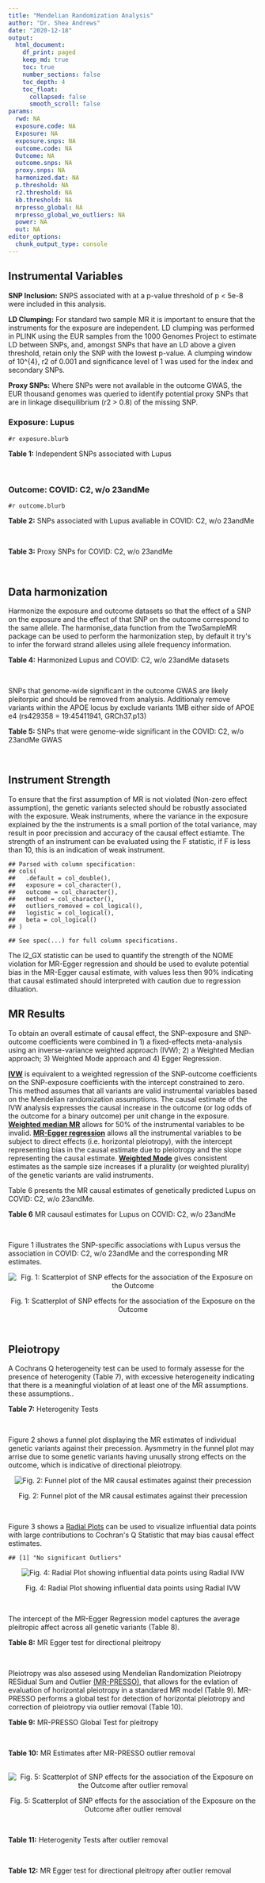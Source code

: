 ```yaml
---
title: "Mendelian Randomization Analysis"
author: "Dr. Shea Andrews"
date: "2020-12-18"
output:
  html_document:
    df_print: paged
    keep_md: true
    toc: true
    number_sections: false
    toc_depth: 4
    toc_float:
      collapsed: false
      smooth_scroll: false
params:
  rwd: NA
  exposure.code: NA
  Exposure: NA
  exposure.snps: NA
  outcome.code: NA
  Outcome: NA
  outcome.snps: NA
  proxy.snps: NA
  harmonized.dat: NA
  p.threshold: NA
  r2.threshold: NA
  kb.threshold: NA
  mrpresso_global: NA
  mrpresso_global_wo_outliers: NA
  power: NA
  out: NA
editor_options:
  chunk_output_type: console
---
```







## Instrumental Variables
**SNP Inclusion:** SNPS associated with at a p-value threshold of p < 5e-8 were included in this analysis.
<br>

**LD Clumping:** For standard two sample MR it is important to ensure that the instruments for the exposure are independent. LD clumping was performed in PLINK using the EUR samples from the 1000 Genomes Project to estimate LD between SNPs, and, amongst SNPs that have an LD above a given threshold, retain only the SNP with the lowest p-value. A clumping window of 10^{4}, r2 of 0.001 and significance level of 1 was used for the index and secondary SNPs.
<br>

**Proxy SNPs:** Where SNPs were not available in the outcome GWAS, the EUR thousand genomes was queried to identify potential proxy SNPs that are in linkage disequilibrium (r2 > 0.8) of the missing SNP.
<br>

### Exposure: Lupus
`#r exposure.blurb`
<br>

**Table 1:** Independent SNPs associated with Lupus
<div data-pagedtable="false">
  <script data-pagedtable-source type="application/json">
{"columns":[{"label":["SNP"],"name":[1],"type":["chr"],"align":["left"]},{"label":["CHROM"],"name":[2],"type":["dbl"],"align":["right"]},{"label":["POS"],"name":[3],"type":["dbl"],"align":["right"]},{"label":["REF"],"name":[4],"type":["chr"],"align":["left"]},{"label":["ALT"],"name":[5],"type":["chr"],"align":["left"]},{"label":["AF"],"name":[6],"type":["dbl"],"align":["right"]},{"label":["BETA"],"name":[7],"type":["dbl"],"align":["right"]},{"label":["SE"],"name":[8],"type":["dbl"],"align":["right"]},{"label":["Z"],"name":[9],"type":["dbl"],"align":["right"]},{"label":["P"],"name":[10],"type":["dbl"],"align":["right"]},{"label":["N"],"name":[11],"type":["dbl"],"align":["right"]},{"label":["TRAIT"],"name":[12],"type":["chr"],"align":["left"]}],"data":[{"1":"rs4661543","2":"1","3":"15229101","4":"T","5":"G","6":"0.89366400","7":"0.2744370","8":"0.04237546","9":"6.476320","10":"9.39891e-11","11":"23210","12":"Lupus"},{"1":"rs6679677","2":"1","3":"114303808","4":"C","5":"A","6":"0.13198000","7":"0.3364722","8":"0.04648538","9":"7.238238","10":"4.54552e-13","11":"23210","12":"Lupus"},{"1":"rs6671847","2":"1","3":"161478810","4":"G","5":"A","6":"0.43811600","7":"0.1988509","8":"0.02896508","9":"6.865193","10":"6.64016e-12","11":"23210","12":"Lupus"},{"1":"rs10912578","2":"1","3":"173251856","4":"A","5":"G","6":"0.69282600","7":"-0.2468600","8":"0.03099180","9":"-7.965340","10":"1.64776e-15","11":"23210","12":"Lupus"},{"1":"rs4916215","2":"1","3":"173314540","4":"C","5":"T","6":"0.77431100","7":"0.2231440","8":"0.03396932","9":"6.568970","10":"5.06636e-11","11":"23210","12":"Lupus"},{"1":"rs17849501","2":"1","3":"183542323","4":"C","5":"T","6":"0.04266520","7":"0.8109302","8":"0.04986423","9":"16.262763","10":"1.81370e-59","11":"23210","12":"Lupus"},{"1":"rs12094036","2":"1","3":"183558174","4":"T","5":"C","6":"0.06648550","7":"-0.3285041","8":"0.05785948","9":"-5.677618","10":"1.36583e-08","11":"23210","12":"Lupus"},{"1":"rs34703115","2":"2","3":"40282854","4":"T","5":"C","6":"0.05253620","7":"-0.6161861","8":"0.10477761","9":"-5.880895","10":"4.08053e-09","11":"23210","12":"Lupus"},{"1":"rs268124","2":"2","3":"65654364","4":"C","5":"T","6":"0.70927300","7":"0.1863300","8":"0.03237026","9":"5.756200","10":"8.60306e-09","11":"23210","12":"Lupus"},{"1":"rs13019891","2":"2","3":"113829869","4":"G","5":"T","6":"0.42580400","7":"-0.5621189","8":"0.02903360","9":"-19.360981","10":"1.64719e-83","11":"23210","12":"Lupus"},{"1":"rs2459611","2":"2","3":"191939187","4":"C","5":"T","6":"0.91986900","7":"0.2613650","8":"0.04524500","9":"5.776660","10":"7.62003e-09","11":"23210","12":"Lupus"},{"1":"rs4274624","2":"2","3":"191958656","4":"C","5":"T","6":"0.79354100","7":"-0.5596160","8":"0.03267912","9":"-17.124600","10":"9.73273e-66","11":"23210","12":"Lupus"},{"1":"rs10048743","2":"2","3":"213890232","4":"G","5":"T","6":"0.86960500","7":"-0.2311120","8":"0.04120563","9":"-5.608740","10":"2.03803e-08","11":"23210","12":"Lupus"},{"1":"rs10200680","2":"2","3":"223961877","4":"C","5":"T","6":"0.12876900","7":"-0.2484614","8":"0.04248350","9":"-5.848421","10":"4.96262e-09","11":"23210","12":"Lupus"},{"1":"rs2573219","2":"2","3":"233288667","4":"A","5":"C","6":"0.11355300","7":"0.5877867","8":"0.04292917","9":"13.692012","10":"1.13327e-42","11":"23210","12":"Lupus"},{"1":"rs9852014","2":"3","3":"129084581","4":"A","5":"G","6":"0.08055150","7":"0.6205765","8":"0.04927268","9":"12.594737","10":"2.25712e-36","11":"23210","12":"Lupus"},{"1":"rs1464446","2":"3","3":"146601295","4":"G","5":"T","6":"0.19522400","7":"-0.3285041","8":"0.04014973","9":"-8.181975","10":"2.79229e-16","11":"23210","12":"Lupus"},{"1":"rs13136219","2":"4","3":"102743687","4":"C","5":"T","6":"0.33503600","7":"-0.1743534","8":"0.02778696","9":"-6.274648","10":"3.50427e-10","11":"23210","12":"Lupus"},{"1":"rs4388254","2":"5","3":"133428601","4":"C","5":"T","6":"0.04080520","7":"0.3784364","8":"0.06039767","9":"6.265745","10":"3.71046e-10","11":"23210","12":"Lupus"},{"1":"rs1078324","2":"5","3":"149202268","4":"C","5":"A","6":"0.06524100","7":"-0.7133499","8":"0.07816647","9":"-9.126034","10":"7.10544e-20","11":"23210","12":"Lupus"},{"1":"rs6889239","2":"5","3":"150457771","4":"T","5":"C","6":"0.25117800","7":"0.2776317","8":"0.03173996","9":"8.747072","10":"2.18960e-18","11":"23210","12":"Lupus"},{"1":"rs2431697","2":"5","3":"159879978","4":"T","5":"C","6":"0.40740100","7":"-0.2231436","8":"0.02929643","9":"-7.616749","10":"2.60144e-14","11":"23210","12":"Lupus"},{"1":"rs12524498","2":"6","3":"31444187","4":"G","5":"T","6":"0.02318840","7":"-0.6733446","8":"0.12079282","9":"-5.574376","10":"2.48419e-08","11":"23210","12":"Lupus"},{"1":"rs389884","2":"6","3":"31940897","4":"A","5":"G","6":"0.10729800","7":"0.9282193","8":"0.04323190","9":"21.470703","10":"2.92560e-102","11":"23210","12":"Lupus"},{"1":"rs79197920","2":"6","3":"32455569","4":"C","5":"T","6":"0.65625000","7":"-0.4510760","8":"0.03341812","9":"-13.497900","10":"1.60819e-41","11":"23210","12":"Lupus"},{"1":"rs113753702","2":"6","3":"32471064","4":"T","5":"C","6":"0.43790100","7":"-0.3856625","8":"0.03422480","9":"-11.268508","10":"1.87724e-29","11":"23210","12":"Lupus"},{"1":"rs77062257","2":"6","3":"32620764","4":"A","5":"T","6":"0.16741300","7":"-0.4620355","8":"0.04802120","9":"-9.621488","10":"6.48854e-22","11":"23210","12":"Lupus"},{"1":"rs2097294","2":"6","3":"32779583","4":"C","5":"T","6":"0.00875099","7":"0.6981347","8":"0.06965172","9":"10.023223","10":"1.20508e-23","11":"23210","12":"Lupus"},{"1":"rs7768653","2":"6","3":"106574794","4":"C","5":"T","6":"0.60770100","7":"-0.2070140","8":"0.02968907","9":"-6.972740","10":"3.10827e-12","11":"23210","12":"Lupus"},{"1":"rs58721818","2":"6","3":"138243739","4":"C","5":"T","6":"0.03142030","7":"0.6575200","8":"0.07559407","9":"8.698037","10":"3.37674e-18","11":"23210","12":"Lupus"},{"1":"rs35000415","2":"7","3":"128585616","4":"C","5":"T","6":"0.14785900","7":"0.5877867","8":"0.04153895","9":"14.150252","10":"1.86090e-45","11":"23210","12":"Lupus"},{"1":"rs2736332","2":"8","3":"11339965","4":"G","5":"C","6":"0.24709300","7":"0.2776317","8":"0.03206938","9":"8.657222","10":"4.83401e-18","11":"23210","12":"Lupus"},{"1":"rs7823055","2":"8","3":"55511676","4":"G","5":"T","6":"0.57587300","7":"-0.3506570","8":"0.02862084","9":"-12.251800","10":"1.64303e-34","11":"23210","12":"Lupus"},{"1":"rs7097397","2":"10","3":"50025396","4":"G","5":"A","6":"0.35511500","7":"-0.1863296","8":"0.02871184","9":"-6.489643","10":"8.60398e-11","11":"23210","12":"Lupus"},{"1":"rs7899626","2":"10","3":"63825561","4":"C","5":"T","6":"0.32037800","7":"0.1823216","8":"0.03325319","9":"5.482830","10":"4.18576e-08","11":"23210","12":"Lupus"},{"1":"rs58688157","2":"11","3":"625085","4":"A","5":"G","6":"0.26210400","7":"-0.2231436","8":"0.03356474","9":"-6.648154","10":"2.96791e-11","11":"23210","12":"Lupus"},{"1":"rs353608","2":"11","3":"35101738","4":"A","5":"G","6":"0.53012700","7":"0.1863300","8":"0.02801977","9":"6.649930","10":"2.93228e-11","11":"23210","12":"Lupus"},{"1":"rs73050535","2":"12","3":"5012503","4":"C","5":"T","6":"0.01180100","7":"-0.7133499","8":"0.12413416","9":"-5.746604","10":"9.10536e-09","11":"23210","12":"Lupus"},{"1":"rs597808","2":"12","3":"111973358","4":"A","5":"G","6":"0.54462300","7":"-0.1625189","8":"0.02947364","9":"-5.514043","10":"3.50683e-08","11":"23210","12":"Lupus"},{"1":"rs1143679","2":"16","3":"31276811","4":"G","5":"A","6":"0.12236000","7":"0.5822156","8":"0.03998663","9":"14.560256","10":"5.02694e-48","11":"23210","12":"Lupus"},{"1":"rs13332649","2":"16","3":"85966683","4":"A","5":"G","6":"0.23690900","7":"-0.3147107","8":"0.03756825","9":"-8.377040","10":"5.42755e-17","11":"23210","12":"Lupus"},{"1":"rs143123127","2":"17","3":"38007190","4":"G","5":"A","6":"0.05919850","7":"0.4700036","8":"0.08403420","9":"5.593004","10":"2.23174e-08","11":"23210","12":"Lupus"},{"1":"rs35251378","2":"19","3":"10459969","4":"G","5":"A","6":"0.28126200","7":"-0.2357223","8":"0.03242656","9":"-7.269422","10":"3.61030e-13","11":"23210","12":"Lupus"},{"1":"rs73068668","2":"19","3":"55763262","4":"G","5":"A","6":"0.05480940","7":"-0.3147107","8":"0.05749035","9":"-5.474149","10":"4.39618e-08","11":"23210","12":"Lupus"},{"1":"rs3747093","2":"22","3":"21984379","4":"G","5":"A","6":"0.19129500","7":"0.2623643","8":"0.03450549","9":"7.603552","10":"2.88112e-14","11":"23210","12":"Lupus"}],"options":{"columns":{"min":{},"max":[10]},"rows":{"min":[10],"max":[10]},"pages":{}}}
  </script>
</div>
<br>

### Outcome: COVID: C2, w/o 23andMe
`#r outcome.blurb`
<br>

**Table 2:** SNPs associated with Lupus avaliable in COVID: C2, w/o 23andMe
<div data-pagedtable="false">
  <script data-pagedtable-source type="application/json">
{"columns":[{"label":["SNP"],"name":[1],"type":["chr"],"align":["left"]},{"label":["CHROM"],"name":[2],"type":["dbl"],"align":["right"]},{"label":["POS"],"name":[3],"type":["dbl"],"align":["right"]},{"label":["REF"],"name":[4],"type":["chr"],"align":["left"]},{"label":["ALT"],"name":[5],"type":["chr"],"align":["left"]},{"label":["AF"],"name":[6],"type":["dbl"],"align":["right"]},{"label":["BETA"],"name":[7],"type":["dbl"],"align":["right"]},{"label":["SE"],"name":[8],"type":["dbl"],"align":["right"]},{"label":["Z"],"name":[9],"type":["dbl"],"align":["right"]},{"label":["P"],"name":[10],"type":["dbl"],"align":["right"]},{"label":["N"],"name":[11],"type":["dbl"],"align":["right"]},{"label":["TRAIT"],"name":[12],"type":["chr"],"align":["left"]}],"data":[{"1":"rs4661543","2":"1","3":"15229101","4":"T","5":"G","6":"0.87670","7":"0.0376430","8":"0.021563","9":"1.74572184","10":"0.08086","11":"1247130","12":"covid_vs._population__eur_w/o_23andMe"},{"1":"rs6679677","2":"1","3":"114303808","4":"C","5":"A","6":"0.12660","7":"-0.0221570","8":"0.024112","9":"-0.91892004","10":"0.35810","11":"1298710","12":"covid_vs._population__eur_w/o_23andMe"},{"1":"rs6671847","2":"1","3":"161478810","4":"G","5":"A","6":"0.49180","7":"0.0192530","8":"0.015654","9":"1.22990929","10":"0.21870","11":"1282371","12":"covid_vs._population__eur_w/o_23andMe"},{"1":"rs10912578","2":"1","3":"173251856","4":"A","5":"G","6":"0.67610","7":"-0.0069437","8":"0.017829","9":"-0.38946099","10":"0.69690","11":"1273915","12":"covid_vs._population__eur_w/o_23andMe"},{"1":"rs4916215","2":"1","3":"173314540","4":"C","5":"T","6":"0.74350","7":"-0.0095892","8":"0.016296","9":"-0.58843888","10":"0.55620","11":"1293091","12":"covid_vs._population__eur_w/o_23andMe"},{"1":"rs17849501","2":"1","3":"183542323","4":"C","5":"T","6":"0.05474","7":"0.0069250","8":"0.032907","9":"0.21044155","10":"0.83330","11":"1293091","12":"covid_vs._population__eur_w/o_23andMe"},{"1":"rs12094036","2":"1","3":"183558174","4":"T","5":"C","6":"0.08656","7":"0.0246530","8":"0.026719","9":"0.92267675","10":"0.35620","11":"1293091","12":"covid_vs._population__eur_w/o_23andMe"},{"1":"rs34703115","2":"2","3":"40282854","4":"T","5":"C","6":"0.03726","7":"0.0043616","8":"0.042448","9":"0.10275160","10":"0.91820","11":"1298710","12":"covid_vs._population__eur_w/o_23andMe"},{"1":"rs268124","2":"2","3":"65654364","4":"C","5":"T","6":"0.71120","7":"-0.0171050","8":"0.017484","9":"-0.97832304","10":"0.32790","11":"1288654","12":"covid_vs._population__eur_w/o_23andMe"},{"1":"rs13019891","2":"2","3":"113829869","4":"G","5":"T","6":"0.45130","7":"-0.0041039","8":"0.015338","9":"-0.26756422","10":"0.78900","11":"1288654","12":"covid_vs._population__eur_w/o_23andMe"},{"1":"rs2459611","2":"2","3":"191939187","4":"C","5":"T","6":"0.90620","7":"0.0127200","8":"0.025043","9":"0.50792637","10":"0.61150","11":"1288654","12":"covid_vs._population__eur_w/o_23andMe"},{"1":"rs4274624","2":"2","3":"191958656","4":"C","5":"T","6":"0.77220","7":"0.0172620","8":"0.017262","9":"1.00000000","10":"0.31730","11":"1298710","12":"covid_vs._population__eur_w/o_23andMe"},{"1":"rs10048743","2":"2","3":"213890232","4":"G","5":"T","6":"0.83810","7":"-0.0068922","8":"0.020581","9":"-0.33488169","10":"0.73770","11":"1298707","12":"covid_vs._population__eur_w/o_23andMe"},{"1":"rs10200680","2":"2","3":"223961877","4":"C","5":"T","6":"0.15270","7":"0.0302340","8":"0.020247","9":"1.49325826","10":"0.13540","11":"1298710","12":"covid_vs._population__eur_w/o_23andMe"},{"1":"rs2573219","2":"2","3":"233288667","4":"A","5":"C","6":"0.09810","7":"-0.0432900","8":"0.025052","9":"-1.72800575","10":"0.08398","11":"1298710","12":"covid_vs._population__eur_w/o_23andMe"},{"1":"rs9852014","2":"3","3":"129084581","4":"A","5":"G","6":"0.08255","7":"-0.0127350","8":"0.029115","9":"-0.43740340","10":"0.66180","11":"1288654","12":"covid_vs._population__eur_w/o_23andMe"},{"1":"rs1464446","2":"3","3":"146601295","4":"G","5":"T","6":"0.19780","7":"-0.0171560","8":"0.019771","9":"-0.86773557","10":"0.38550","11":"1288926","12":"covid_vs._population__eur_w/o_23andMe"},{"1":"rs13136219","2":"4","3":"102743687","4":"C","5":"T","6":"0.35770","7":"-0.0018218","8":"0.014790","9":"-0.12317782","10":"0.90200","11":"1298710","12":"covid_vs._population__eur_w/o_23andMe"},{"1":"rs4388254","2":"5","3":"133428601","4":"C","5":"T","6":"0.06235","7":"0.0257670","8":"0.035089","9":"0.73433270","10":"0.46270","11":"1288654","12":"covid_vs._population__eur_w/o_23andMe"},{"1":"rs1078324","2":"5","3":"149202268","4":"C","5":"A","6":"0.06249","7":"0.0312800","8":"0.030140","9":"1.03782349","10":"0.29940","11":"1298046","12":"covid_vs._population__eur_w/o_23andMe"},{"1":"rs6889239","2":"5","3":"150457771","4":"T","5":"C","6":"0.25260","7":"-0.0122720","8":"0.017447","9":"-0.70338740","10":"0.48180","11":"1288654","12":"covid_vs._population__eur_w/o_23andMe"},{"1":"rs2431697","2":"5","3":"159879978","4":"T","5":"C","6":"0.41540","7":"-0.0288640","8":"0.014386","9":"-2.00639511","10":"0.04481","11":"1298710","12":"covid_vs._population__eur_w/o_23andMe"},{"1":"rs12524498","2":"6","3":"31444187","4":"G","5":"T","6":"0.03170","7":"0.0262950","8":"0.051942","9":"0.50623773","10":"0.61270","11":"1268660","12":"covid_vs._population__eur_w/o_23andMe"},{"1":"rs389884","2":"6","3":"31940897","4":"A","5":"G","6":"0.11520","7":"-0.0212980","8":"0.024908","9":"-0.85506665","10":"0.39250","11":"1272775","12":"covid_vs._population__eur_w/o_23andMe"},{"1":"rs77062257","2":"6","3":"32620764","4":"A","5":"T","6":"0.17640","7":"-0.0573470","8":"0.026454","9":"-2.16780071","10":"0.03017","11":"908707","12":"covid_vs._population__eur_w/o_23andMe"},{"1":"rs7768653","2":"6","3":"106574794","4":"C","5":"T","6":"0.57800","7":"0.0062412","8":"0.014715","9":"0.42413863","10":"0.67150","11":"1298046","12":"covid_vs._population__eur_w/o_23andMe"},{"1":"rs58721818","2":"6","3":"138243739","4":"C","5":"T","6":"0.03538","7":"-0.0240590","8":"0.043491","9":"-0.55319491","10":"0.58010","11":"1299009","12":"covid_vs._population__eur_w/o_23andMe"},{"1":"rs35000415","2":"7","3":"128585616","4":"C","5":"T","6":"0.13400","7":"0.0091089","8":"0.022294","9":"0.40858078","10":"0.68280","11":"1299010","12":"covid_vs._population__eur_w/o_23andMe"},{"1":"rs2736332","2":"8","3":"11339965","4":"G","5":"C","6":"0.25970","7":"0.0067133","8":"0.016241","9":"0.41335509","10":"0.67940","11":"1299010","12":"covid_vs._population__eur_w/o_23andMe"},{"1":"rs7823055","2":"8","3":"55511676","4":"G","5":"T","6":"0.56660","7":"0.0145680","8":"0.016879","9":"0.86308431","10":"0.38810","11":"1279534","12":"covid_vs._population__eur_w/o_23andMe"},{"1":"rs7097397","2":"10","3":"50025396","4":"G","5":"A","6":"0.36630","7":"0.0144640","8":"0.014718","9":"0.98274222","10":"0.32570","11":"1298710","12":"covid_vs._population__eur_w/o_23andMe"},{"1":"rs7899626","2":"10","3":"63825561","4":"C","5":"T","6":"0.32980","7":"0.0014508","8":"0.016451","9":"0.08818917","10":"0.92970","11":"1288654","12":"covid_vs._population__eur_w/o_23andMe"},{"1":"rs58688157","2":"11","3":"625085","4":"A","5":"G","6":"0.25400","7":"0.0243820","8":"0.017182","9":"1.41904318","10":"0.15590","11":"1288654","12":"covid_vs._population__eur_w/o_23andMe"},{"1":"rs353608","2":"11","3":"35101738","4":"A","5":"G","6":"0.51540","7":"0.0067444","8":"0.015271","9":"0.44164757","10":"0.65870","11":"1287990","12":"covid_vs._population__eur_w/o_23andMe"},{"1":"rs73050535","2":"12","3":"5012503","4":"C","5":"T","6":"0.02315","7":"0.0573350","8":"0.051142","9":"1.12109421","10":"0.26230","11":"1292727","12":"covid_vs._population__eur_w/o_23andMe"},{"1":"rs597808","2":"12","3":"111973358","4":"A","5":"G","6":"0.55480","7":"0.0260480","8":"0.015520","9":"1.67835052","10":"0.09328","11":"1282593","12":"covid_vs._population__eur_w/o_23andMe"},{"1":"rs1143679","2":"16","3":"31276811","4":"G","5":"A","6":"0.11630","7":"-0.0442740","8":"0.024184","9":"-1.83071452","10":"0.06714","11":"1282893","12":"covid_vs._population__eur_w/o_23andMe"},{"1":"rs13332649","2":"16","3":"85966683","4":"A","5":"G","6":"0.25920","7":"0.0244750","8":"0.017267","9":"1.41744368","10":"0.15640","11":"1298710","12":"covid_vs._population__eur_w/o_23andMe"},{"1":"rs35251378","2":"19","3":"10459969","4":"G","5":"A","6":"0.27800","7":"0.0312910","8":"0.016918","9":"1.84956851","10":"0.06438","11":"1288654","12":"covid_vs._population__eur_w/o_23andMe"},{"1":"rs73068668","2":"19","3":"55763262","4":"G","5":"A","6":"0.07804","7":"-0.0684500","8":"0.029773","9":"-2.29906291","10":"0.02150","11":"1288654","12":"covid_vs._population__eur_w/o_23andMe"},{"1":"rs3747093","2":"22","3":"21984379","4":"G","5":"A","6":"0.22630","7":"0.0166040","8":"0.018910","9":"0.87805394","10":"0.37990","11":"1288654","12":"covid_vs._population__eur_w/o_23andMe"},{"1":"rs79197920","2":"NA","3":"NA","4":"NA","5":"NA","6":"NA","7":"NA","8":"NA","9":"NA","10":"NA","11":"NA","12":"NA"},{"1":"rs113753702","2":"NA","3":"NA","4":"NA","5":"NA","6":"NA","7":"NA","8":"NA","9":"NA","10":"NA","11":"NA","12":"NA"},{"1":"rs2097294","2":"NA","3":"NA","4":"NA","5":"NA","6":"NA","7":"NA","8":"NA","9":"NA","10":"NA","11":"NA","12":"NA"},{"1":"rs143123127","2":"NA","3":"NA","4":"NA","5":"NA","6":"NA","7":"NA","8":"NA","9":"NA","10":"NA","11":"NA","12":"NA"}],"options":{"columns":{"min":{},"max":[10]},"rows":{"min":[10],"max":[10]},"pages":{}}}
  </script>
</div>
<br>

**Table 3:** Proxy SNPs for COVID: C2, w/o 23andMe
<div data-pagedtable="false">
  <script data-pagedtable-source type="application/json">
{"columns":[{"label":["target_snp"],"name":[1],"type":["chr"],"align":["left"]},{"label":["proxy_snp"],"name":[2],"type":["chr"],"align":["left"]},{"label":["ld.r2"],"name":[3],"type":["dbl"],"align":["right"]},{"label":["Dprime"],"name":[4],"type":["dbl"],"align":["right"]},{"label":["PHASE"],"name":[5],"type":["chr"],"align":["left"]},{"label":["X12"],"name":[6],"type":["lgl"],"align":["right"]},{"label":["CHROM"],"name":[7],"type":["dbl"],"align":["right"]},{"label":["POS"],"name":[8],"type":["dbl"],"align":["right"]},{"label":["REF.proxy"],"name":[9],"type":["chr"],"align":["left"]},{"label":["ALT.proxy"],"name":[10],"type":["lgl"],"align":["right"]},{"label":["AF"],"name":[11],"type":["dbl"],"align":["right"]},{"label":["BETA"],"name":[12],"type":["dbl"],"align":["right"]},{"label":["SE"],"name":[13],"type":["dbl"],"align":["right"]},{"label":["Z"],"name":[14],"type":["dbl"],"align":["right"]},{"label":["P"],"name":[15],"type":["dbl"],"align":["right"]},{"label":["N"],"name":[16],"type":["dbl"],"align":["right"]},{"label":["TRAIT"],"name":[17],"type":["chr"],"align":["left"]},{"label":["ref"],"name":[18],"type":["chr"],"align":["left"]},{"label":["ref.proxy"],"name":[19],"type":["lgl"],"align":["right"]},{"label":["alt"],"name":[20],"type":["chr"],"align":["left"]},{"label":["alt.proxy"],"name":[21],"type":["chr"],"align":["left"]},{"label":["ALT"],"name":[22],"type":["chr"],"align":["left"]},{"label":["REF"],"name":[23],"type":["chr"],"align":["left"]},{"label":["proxy.outcome"],"name":[24],"type":["lgl"],"align":["right"]}],"data":[{"1":"rs143123127","2":"rs112876941","3":"1","4":"1","5":"AT/GA","6":"NA","7":"17","8":"37922804","9":"A","10":"TRUE","11":"0.04931","12":"0.011545","13":"0.038452","14":"0.3002445","15":"0.764","16":"1298710","17":"covid_vs._population__eur_w/o_23andMe","18":"A","19":"TRUE","20":"G","21":"A","22":"A","23":"G","24":"TRUE"},{"1":"rs79197920","2":"NA","3":"NA","4":"NA","5":"NA","6":"NA","7":"NA","8":"NA","9":"NA","10":"NA","11":"NA","12":"NA","13":"NA","14":"NA","15":"NA","16":"NA","17":"NA","18":"NA","19":"NA","20":"NA","21":"NA","22":"NA","23":"NA","24":"NA"},{"1":"rs113753702","2":"NA","3":"NA","4":"NA","5":"NA","6":"NA","7":"NA","8":"NA","9":"NA","10":"NA","11":"NA","12":"NA","13":"NA","14":"NA","15":"NA","16":"NA","17":"NA","18":"NA","19":"NA","20":"NA","21":"NA","22":"NA","23":"NA","24":"NA"},{"1":"rs2097294","2":"NA","3":"NA","4":"NA","5":"NA","6":"NA","7":"NA","8":"NA","9":"NA","10":"NA","11":"NA","12":"NA","13":"NA","14":"NA","15":"NA","16":"NA","17":"NA","18":"NA","19":"NA","20":"NA","21":"NA","22":"NA","23":"NA","24":"NA"}],"options":{"columns":{"min":{},"max":[10]},"rows":{"min":[10],"max":[10]},"pages":{}}}
  </script>
</div>
<br>

## Data harmonization
Harmonize the exposure and outcome datasets so that the effect of a SNP on the exposure and the effect of that SNP on the outcome correspond to the same allele. The harmonise_data function from the TwoSampleMR package can be used to perform the harmonization step, by default it try's to infer the forward strand alleles using allele frequency information.
<br>

**Table 4:** Harmonized Lupus and COVID: C2, w/o 23andMe datasets
<div data-pagedtable="false">
  <script data-pagedtable-source type="application/json">
{"columns":[{"label":["SNP"],"name":[1],"type":["chr"],"align":["left"]},{"label":["effect_allele.exposure"],"name":[2],"type":["chr"],"align":["left"]},{"label":["other_allele.exposure"],"name":[3],"type":["chr"],"align":["left"]},{"label":["effect_allele.outcome"],"name":[4],"type":["chr"],"align":["left"]},{"label":["other_allele.outcome"],"name":[5],"type":["chr"],"align":["left"]},{"label":["beta.exposure"],"name":[6],"type":["dbl"],"align":["right"]},{"label":["beta.outcome"],"name":[7],"type":["dbl"],"align":["right"]},{"label":["eaf.exposure"],"name":[8],"type":["dbl"],"align":["right"]},{"label":["eaf.outcome"],"name":[9],"type":["dbl"],"align":["right"]},{"label":["remove"],"name":[10],"type":["lgl"],"align":["right"]},{"label":["palindromic"],"name":[11],"type":["lgl"],"align":["right"]},{"label":["ambiguous"],"name":[12],"type":["lgl"],"align":["right"]},{"label":["id.outcome"],"name":[13],"type":["chr"],"align":["left"]},{"label":["chr.outcome"],"name":[14],"type":["dbl"],"align":["right"]},{"label":["pos.outcome"],"name":[15],"type":["dbl"],"align":["right"]},{"label":["se.outcome"],"name":[16],"type":["dbl"],"align":["right"]},{"label":["z.outcome"],"name":[17],"type":["dbl"],"align":["right"]},{"label":["pval.outcome"],"name":[18],"type":["dbl"],"align":["right"]},{"label":["samplesize.outcome"],"name":[19],"type":["dbl"],"align":["right"]},{"label":["outcome"],"name":[20],"type":["chr"],"align":["left"]},{"label":["mr_keep.outcome"],"name":[21],"type":["lgl"],"align":["right"]},{"label":["pval_origin.outcome"],"name":[22],"type":["chr"],"align":["left"]},{"label":["chr.exposure"],"name":[23],"type":["dbl"],"align":["right"]},{"label":["pos.exposure"],"name":[24],"type":["dbl"],"align":["right"]},{"label":["se.exposure"],"name":[25],"type":["dbl"],"align":["right"]},{"label":["z.exposure"],"name":[26],"type":["dbl"],"align":["right"]},{"label":["pval.exposure"],"name":[27],"type":["dbl"],"align":["right"]},{"label":["samplesize.exposure"],"name":[28],"type":["dbl"],"align":["right"]},{"label":["exposure"],"name":[29],"type":["chr"],"align":["left"]},{"label":["mr_keep.exposure"],"name":[30],"type":["lgl"],"align":["right"]},{"label":["pval_origin.exposure"],"name":[31],"type":["chr"],"align":["left"]},{"label":["id.exposure"],"name":[32],"type":["chr"],"align":["left"]},{"label":["action"],"name":[33],"type":["dbl"],"align":["right"]},{"label":["mr_keep"],"name":[34],"type":["lgl"],"align":["right"]},{"label":["pt"],"name":[35],"type":["dbl"],"align":["right"]},{"label":["pleitropy_keep"],"name":[36],"type":["lgl"],"align":["right"]},{"label":["mrpresso_RSSobs"],"name":[37],"type":["lgl"],"align":["right"]},{"label":["mrpresso_pval"],"name":[38],"type":["lgl"],"align":["right"]},{"label":["mrpresso_keep"],"name":[39],"type":["lgl"],"align":["right"]}],"data":[{"1":"rs10048743","2":"T","3":"G","4":"T","5":"G","6":"-0.2311120","7":"-0.0068922","8":"0.8696050","9":"0.83810","10":"FALSE","11":"FALSE","12":"FALSE","13":"exA2pG","14":"2","15":"213890232","16":"0.020581","17":"-0.33488169","18":"0.73770","19":"1298707","20":"covidhgi2020anaC2v4eur","21":"TRUE","22":"reported","23":"2","24":"213890232","25":"0.04120563","26":"-5.608740","27":"2.03803e-08","28":"23210","29":"Betham2015lupus","30":"TRUE","31":"reported","32":"7klhNf","33":"2","34":"TRUE","35":"5e-08","36":"TRUE","37":"NA","38":"NA","39":"TRUE"},{"1":"rs10200680","2":"T","3":"C","4":"T","5":"C","6":"-0.2484614","7":"0.0302340","8":"0.1287690","9":"0.15270","10":"FALSE","11":"FALSE","12":"FALSE","13":"exA2pG","14":"2","15":"223961877","16":"0.020247","17":"1.49325826","18":"0.13540","19":"1298710","20":"covidhgi2020anaC2v4eur","21":"TRUE","22":"reported","23":"2","24":"223961877","25":"0.04248350","26":"-5.848421","27":"4.96262e-09","28":"23210","29":"Betham2015lupus","30":"TRUE","31":"reported","32":"7klhNf","33":"2","34":"TRUE","35":"5e-08","36":"TRUE","37":"NA","38":"NA","39":"TRUE"},{"1":"rs1078324","2":"A","3":"C","4":"A","5":"C","6":"-0.7133499","7":"0.0312800","8":"0.0652410","9":"0.06249","10":"FALSE","11":"FALSE","12":"FALSE","13":"exA2pG","14":"5","15":"149202268","16":"0.030140","17":"1.03782349","18":"0.29940","19":"1298046","20":"covidhgi2020anaC2v4eur","21":"TRUE","22":"reported","23":"5","24":"149202268","25":"0.07816647","26":"-9.126034","27":"7.10544e-20","28":"23210","29":"Betham2015lupus","30":"TRUE","31":"reported","32":"7klhNf","33":"2","34":"TRUE","35":"5e-08","36":"TRUE","37":"NA","38":"NA","39":"TRUE"},{"1":"rs10912578","2":"G","3":"A","4":"G","5":"A","6":"-0.2468600","7":"-0.0069437","8":"0.6928260","9":"0.67610","10":"FALSE","11":"FALSE","12":"FALSE","13":"exA2pG","14":"1","15":"173251856","16":"0.017829","17":"-0.38946099","18":"0.69690","19":"1273915","20":"covidhgi2020anaC2v4eur","21":"TRUE","22":"reported","23":"1","24":"173251856","25":"0.03099180","26":"-7.965340","27":"1.64776e-15","28":"23210","29":"Betham2015lupus","30":"TRUE","31":"reported","32":"7klhNf","33":"2","34":"TRUE","35":"5e-08","36":"TRUE","37":"NA","38":"NA","39":"TRUE"},{"1":"rs1143679","2":"A","3":"G","4":"A","5":"G","6":"0.5822156","7":"-0.0442740","8":"0.1223600","9":"0.11630","10":"FALSE","11":"FALSE","12":"FALSE","13":"exA2pG","14":"16","15":"31276811","16":"0.024184","17":"-1.83071452","18":"0.06714","19":"1282893","20":"covidhgi2020anaC2v4eur","21":"TRUE","22":"reported","23":"16","24":"31276811","25":"0.03998663","26":"14.560256","27":"5.02694e-48","28":"23210","29":"Betham2015lupus","30":"TRUE","31":"reported","32":"7klhNf","33":"2","34":"TRUE","35":"5e-08","36":"TRUE","37":"NA","38":"NA","39":"TRUE"},{"1":"rs12094036","2":"C","3":"T","4":"C","5":"T","6":"-0.3285041","7":"0.0246530","8":"0.0664855","9":"0.08656","10":"FALSE","11":"FALSE","12":"FALSE","13":"exA2pG","14":"1","15":"183558174","16":"0.026719","17":"0.92267675","18":"0.35620","19":"1293091","20":"covidhgi2020anaC2v4eur","21":"TRUE","22":"reported","23":"1","24":"183558174","25":"0.05785948","26":"-5.677618","27":"1.36583e-08","28":"23210","29":"Betham2015lupus","30":"TRUE","31":"reported","32":"7klhNf","33":"2","34":"TRUE","35":"5e-08","36":"TRUE","37":"NA","38":"NA","39":"TRUE"},{"1":"rs12524498","2":"T","3":"G","4":"T","5":"G","6":"-0.6733446","7":"0.0262950","8":"0.0231884","9":"0.03170","10":"FALSE","11":"FALSE","12":"FALSE","13":"exA2pG","14":"6","15":"31444187","16":"0.051942","17":"0.50623773","18":"0.61270","19":"1268660","20":"covidhgi2020anaC2v4eur","21":"TRUE","22":"reported","23":"6","24":"31444187","25":"0.12079282","26":"-5.574376","27":"2.48419e-08","28":"23210","29":"Betham2015lupus","30":"TRUE","31":"reported","32":"7klhNf","33":"2","34":"TRUE","35":"5e-08","36":"TRUE","37":"NA","38":"NA","39":"TRUE"},{"1":"rs13019891","2":"T","3":"G","4":"T","5":"G","6":"-0.5621189","7":"-0.0041039","8":"0.4258040","9":"0.45130","10":"FALSE","11":"FALSE","12":"FALSE","13":"exA2pG","14":"2","15":"113829869","16":"0.015338","17":"-0.26756422","18":"0.78900","19":"1288654","20":"covidhgi2020anaC2v4eur","21":"TRUE","22":"reported","23":"2","24":"113829869","25":"0.02903360","26":"-19.360981","27":"1.64719e-83","28":"23210","29":"Betham2015lupus","30":"TRUE","31":"reported","32":"7klhNf","33":"2","34":"TRUE","35":"5e-08","36":"TRUE","37":"NA","38":"NA","39":"TRUE"},{"1":"rs13136219","2":"T","3":"C","4":"T","5":"C","6":"-0.1743534","7":"-0.0018218","8":"0.3350360","9":"0.35770","10":"FALSE","11":"FALSE","12":"FALSE","13":"exA2pG","14":"4","15":"102743687","16":"0.014790","17":"-0.12317782","18":"0.90200","19":"1298710","20":"covidhgi2020anaC2v4eur","21":"TRUE","22":"reported","23":"4","24":"102743687","25":"0.02778696","26":"-6.274648","27":"3.50427e-10","28":"23210","29":"Betham2015lupus","30":"TRUE","31":"reported","32":"7klhNf","33":"2","34":"TRUE","35":"5e-08","36":"TRUE","37":"NA","38":"NA","39":"TRUE"},{"1":"rs13332649","2":"G","3":"A","4":"G","5":"A","6":"-0.3147107","7":"0.0244750","8":"0.2369090","9":"0.25920","10":"FALSE","11":"FALSE","12":"FALSE","13":"exA2pG","14":"16","15":"85966683","16":"0.017267","17":"1.41744368","18":"0.15640","19":"1298710","20":"covidhgi2020anaC2v4eur","21":"TRUE","22":"reported","23":"16","24":"85966683","25":"0.03756825","26":"-8.377040","27":"5.42755e-17","28":"23210","29":"Betham2015lupus","30":"TRUE","31":"reported","32":"7klhNf","33":"2","34":"TRUE","35":"5e-08","36":"TRUE","37":"NA","38":"NA","39":"TRUE"},{"1":"rs143123127","2":"A","3":"G","4":"A","5":"G","6":"0.4700036","7":"0.0115450","8":"0.0591985","9":"0.04931","10":"FALSE","11":"FALSE","12":"FALSE","13":"exA2pG","14":"17","15":"37922804","16":"0.038452","17":"0.30024446","18":"0.76400","19":"1298710","20":"covidhgi2020anaC2v4eur","21":"TRUE","22":"reported","23":"17","24":"38007190","25":"0.08403420","26":"5.593004","27":"2.23174e-08","28":"23210","29":"Betham2015lupus","30":"TRUE","31":"reported","32":"7klhNf","33":"2","34":"TRUE","35":"5e-08","36":"TRUE","37":"NA","38":"NA","39":"TRUE"},{"1":"rs1464446","2":"T","3":"G","4":"T","5":"G","6":"-0.3285041","7":"-0.0171560","8":"0.1952240","9":"0.19780","10":"FALSE","11":"FALSE","12":"FALSE","13":"exA2pG","14":"3","15":"146601295","16":"0.019771","17":"-0.86773557","18":"0.38550","19":"1288926","20":"covidhgi2020anaC2v4eur","21":"TRUE","22":"reported","23":"3","24":"146601295","25":"0.04014973","26":"-8.181975","27":"2.79229e-16","28":"23210","29":"Betham2015lupus","30":"TRUE","31":"reported","32":"7klhNf","33":"2","34":"TRUE","35":"5e-08","36":"TRUE","37":"NA","38":"NA","39":"TRUE"},{"1":"rs17849501","2":"T","3":"C","4":"T","5":"C","6":"0.8109302","7":"0.0069250","8":"0.0426652","9":"0.05474","10":"FALSE","11":"FALSE","12":"FALSE","13":"exA2pG","14":"1","15":"183542323","16":"0.032907","17":"0.21044155","18":"0.83330","19":"1293091","20":"covidhgi2020anaC2v4eur","21":"TRUE","22":"reported","23":"1","24":"183542323","25":"0.04986423","26":"16.262763","27":"1.81370e-59","28":"23210","29":"Betham2015lupus","30":"TRUE","31":"reported","32":"7klhNf","33":"2","34":"TRUE","35":"5e-08","36":"TRUE","37":"NA","38":"NA","39":"TRUE"},{"1":"rs2431697","2":"C","3":"T","4":"C","5":"T","6":"-0.2231436","7":"-0.0288640","8":"0.4074010","9":"0.41540","10":"FALSE","11":"FALSE","12":"FALSE","13":"exA2pG","14":"5","15":"159879978","16":"0.014386","17":"-2.00639511","18":"0.04481","19":"1298710","20":"covidhgi2020anaC2v4eur","21":"TRUE","22":"reported","23":"5","24":"159879978","25":"0.02929643","26":"-7.616749","27":"2.60144e-14","28":"23210","29":"Betham2015lupus","30":"TRUE","31":"reported","32":"7klhNf","33":"2","34":"TRUE","35":"5e-08","36":"TRUE","37":"NA","38":"NA","39":"TRUE"},{"1":"rs2459611","2":"T","3":"C","4":"T","5":"C","6":"0.2613650","7":"0.0127200","8":"0.9198690","9":"0.90620","10":"FALSE","11":"FALSE","12":"FALSE","13":"exA2pG","14":"2","15":"191939187","16":"0.025043","17":"0.50792637","18":"0.61150","19":"1288654","20":"covidhgi2020anaC2v4eur","21":"TRUE","22":"reported","23":"2","24":"191939187","25":"0.04524500","26":"5.776660","27":"7.62003e-09","28":"23210","29":"Betham2015lupus","30":"TRUE","31":"reported","32":"7klhNf","33":"2","34":"TRUE","35":"5e-08","36":"TRUE","37":"NA","38":"NA","39":"TRUE"},{"1":"rs2573219","2":"C","3":"A","4":"C","5":"A","6":"0.5877867","7":"-0.0432900","8":"0.1135530","9":"0.09810","10":"FALSE","11":"FALSE","12":"FALSE","13":"exA2pG","14":"2","15":"233288667","16":"0.025052","17":"-1.72800575","18":"0.08398","19":"1298710","20":"covidhgi2020anaC2v4eur","21":"TRUE","22":"reported","23":"2","24":"233288667","25":"0.04292917","26":"13.692012","27":"1.13327e-42","28":"23210","29":"Betham2015lupus","30":"TRUE","31":"reported","32":"7klhNf","33":"2","34":"TRUE","35":"5e-08","36":"TRUE","37":"NA","38":"NA","39":"TRUE"},{"1":"rs268124","2":"T","3":"C","4":"T","5":"C","6":"0.1863300","7":"-0.0171050","8":"0.7092730","9":"0.71120","10":"FALSE","11":"FALSE","12":"FALSE","13":"exA2pG","14":"2","15":"65654364","16":"0.017484","17":"-0.97832304","18":"0.32790","19":"1288654","20":"covidhgi2020anaC2v4eur","21":"TRUE","22":"reported","23":"2","24":"65654364","25":"0.03237026","26":"5.756200","27":"8.60306e-09","28":"23210","29":"Betham2015lupus","30":"TRUE","31":"reported","32":"7klhNf","33":"2","34":"TRUE","35":"5e-08","36":"TRUE","37":"NA","38":"NA","39":"TRUE"},{"1":"rs2736332","2":"C","3":"G","4":"C","5":"G","6":"0.2776317","7":"0.0067133","8":"0.2470930","9":"0.25970","10":"FALSE","11":"TRUE","12":"FALSE","13":"exA2pG","14":"8","15":"11339965","16":"0.016241","17":"0.41335509","18":"0.67940","19":"1299010","20":"covidhgi2020anaC2v4eur","21":"TRUE","22":"reported","23":"8","24":"11339965","25":"0.03206938","26":"8.657222","27":"4.83401e-18","28":"23210","29":"Betham2015lupus","30":"TRUE","31":"reported","32":"7klhNf","33":"2","34":"TRUE","35":"5e-08","36":"TRUE","37":"NA","38":"NA","39":"TRUE"},{"1":"rs34703115","2":"C","3":"T","4":"C","5":"T","6":"-0.6161861","7":"0.0043616","8":"0.0525362","9":"0.03726","10":"FALSE","11":"FALSE","12":"FALSE","13":"exA2pG","14":"2","15":"40282854","16":"0.042448","17":"0.10275160","18":"0.91820","19":"1298710","20":"covidhgi2020anaC2v4eur","21":"TRUE","22":"reported","23":"2","24":"40282854","25":"0.10477761","26":"-5.880895","27":"4.08053e-09","28":"23210","29":"Betham2015lupus","30":"TRUE","31":"reported","32":"7klhNf","33":"2","34":"TRUE","35":"5e-08","36":"TRUE","37":"NA","38":"NA","39":"TRUE"},{"1":"rs35000415","2":"T","3":"C","4":"T","5":"C","6":"0.5877867","7":"0.0091089","8":"0.1478590","9":"0.13400","10":"FALSE","11":"FALSE","12":"FALSE","13":"exA2pG","14":"7","15":"128585616","16":"0.022294","17":"0.40858078","18":"0.68280","19":"1299010","20":"covidhgi2020anaC2v4eur","21":"TRUE","22":"reported","23":"7","24":"128585616","25":"0.04153895","26":"14.150252","27":"1.86090e-45","28":"23210","29":"Betham2015lupus","30":"TRUE","31":"reported","32":"7klhNf","33":"2","34":"TRUE","35":"5e-08","36":"TRUE","37":"NA","38":"NA","39":"TRUE"},{"1":"rs35251378","2":"A","3":"G","4":"A","5":"G","6":"-0.2357223","7":"0.0312910","8":"0.2812620","9":"0.27800","10":"FALSE","11":"FALSE","12":"FALSE","13":"exA2pG","14":"19","15":"10459969","16":"0.016918","17":"1.84956851","18":"0.06438","19":"1288654","20":"covidhgi2020anaC2v4eur","21":"TRUE","22":"reported","23":"19","24":"10459969","25":"0.03242656","26":"-7.269422","27":"3.61030e-13","28":"23210","29":"Betham2015lupus","30":"TRUE","31":"reported","32":"7klhNf","33":"2","34":"TRUE","35":"5e-08","36":"TRUE","37":"NA","38":"NA","39":"TRUE"},{"1":"rs353608","2":"G","3":"A","4":"G","5":"A","6":"0.1863300","7":"0.0067444","8":"0.5301270","9":"0.51540","10":"FALSE","11":"FALSE","12":"FALSE","13":"exA2pG","14":"11","15":"35101738","16":"0.015271","17":"0.44164757","18":"0.65870","19":"1287990","20":"covidhgi2020anaC2v4eur","21":"TRUE","22":"reported","23":"11","24":"35101738","25":"0.02801977","26":"6.649930","27":"2.93228e-11","28":"23210","29":"Betham2015lupus","30":"TRUE","31":"reported","32":"7klhNf","33":"2","34":"TRUE","35":"5e-08","36":"TRUE","37":"NA","38":"NA","39":"TRUE"},{"1":"rs3747093","2":"A","3":"G","4":"A","5":"G","6":"0.2623643","7":"0.0166040","8":"0.1912950","9":"0.22630","10":"FALSE","11":"FALSE","12":"FALSE","13":"exA2pG","14":"22","15":"21984379","16":"0.018910","17":"0.87805394","18":"0.37990","19":"1288654","20":"covidhgi2020anaC2v4eur","21":"TRUE","22":"reported","23":"22","24":"21984379","25":"0.03450549","26":"7.603552","27":"2.88112e-14","28":"23210","29":"Betham2015lupus","30":"TRUE","31":"reported","32":"7klhNf","33":"2","34":"TRUE","35":"5e-08","36":"TRUE","37":"NA","38":"NA","39":"TRUE"},{"1":"rs389884","2":"G","3":"A","4":"G","5":"A","6":"0.9282193","7":"-0.0212980","8":"0.1072980","9":"0.11520","10":"FALSE","11":"FALSE","12":"FALSE","13":"exA2pG","14":"6","15":"31940897","16":"0.024908","17":"-0.85506665","18":"0.39250","19":"1272775","20":"covidhgi2020anaC2v4eur","21":"TRUE","22":"reported","23":"6","24":"31940897","25":"0.04323190","26":"21.470703","27":"2.92560e-102","28":"23210","29":"Betham2015lupus","30":"TRUE","31":"reported","32":"7klhNf","33":"2","34":"TRUE","35":"5e-08","36":"TRUE","37":"NA","38":"NA","39":"TRUE"},{"1":"rs4274624","2":"T","3":"C","4":"T","5":"C","6":"-0.5596160","7":"0.0172620","8":"0.7935410","9":"0.77220","10":"FALSE","11":"FALSE","12":"FALSE","13":"exA2pG","14":"2","15":"191958656","16":"0.017262","17":"1.00000000","18":"0.31730","19":"1298710","20":"covidhgi2020anaC2v4eur","21":"TRUE","22":"reported","23":"2","24":"191958656","25":"0.03267912","26":"-17.124600","27":"9.73273e-66","28":"23210","29":"Betham2015lupus","30":"TRUE","31":"reported","32":"7klhNf","33":"2","34":"TRUE","35":"5e-08","36":"TRUE","37":"NA","38":"NA","39":"TRUE"},{"1":"rs4388254","2":"T","3":"C","4":"T","5":"C","6":"0.3784364","7":"0.0257670","8":"0.0408052","9":"0.06235","10":"FALSE","11":"FALSE","12":"FALSE","13":"exA2pG","14":"5","15":"133428601","16":"0.035089","17":"0.73433270","18":"0.46270","19":"1288654","20":"covidhgi2020anaC2v4eur","21":"TRUE","22":"reported","23":"5","24":"133428601","25":"0.06039767","26":"6.265745","27":"3.71046e-10","28":"23210","29":"Betham2015lupus","30":"TRUE","31":"reported","32":"7klhNf","33":"2","34":"TRUE","35":"5e-08","36":"TRUE","37":"NA","38":"NA","39":"TRUE"},{"1":"rs4661543","2":"G","3":"T","4":"G","5":"T","6":"0.2744370","7":"0.0376430","8":"0.8936640","9":"0.87670","10":"FALSE","11":"FALSE","12":"FALSE","13":"exA2pG","14":"1","15":"15229101","16":"0.021563","17":"1.74572184","18":"0.08086","19":"1247130","20":"covidhgi2020anaC2v4eur","21":"TRUE","22":"reported","23":"1","24":"15229101","25":"0.04237546","26":"6.476320","27":"9.39891e-11","28":"23210","29":"Betham2015lupus","30":"TRUE","31":"reported","32":"7klhNf","33":"2","34":"TRUE","35":"5e-08","36":"TRUE","37":"NA","38":"NA","39":"TRUE"},{"1":"rs4916215","2":"T","3":"C","4":"T","5":"C","6":"0.2231440","7":"-0.0095892","8":"0.7743110","9":"0.74350","10":"FALSE","11":"FALSE","12":"FALSE","13":"exA2pG","14":"1","15":"173314540","16":"0.016296","17":"-0.58843888","18":"0.55620","19":"1293091","20":"covidhgi2020anaC2v4eur","21":"TRUE","22":"reported","23":"1","24":"173314540","25":"0.03396932","26":"6.568970","27":"5.06636e-11","28":"23210","29":"Betham2015lupus","30":"TRUE","31":"reported","32":"7klhNf","33":"2","34":"TRUE","35":"5e-08","36":"TRUE","37":"NA","38":"NA","39":"TRUE"},{"1":"rs58688157","2":"G","3":"A","4":"G","5":"A","6":"-0.2231436","7":"0.0243820","8":"0.2621040","9":"0.25400","10":"FALSE","11":"FALSE","12":"FALSE","13":"exA2pG","14":"11","15":"625085","16":"0.017182","17":"1.41904318","18":"0.15590","19":"1288654","20":"covidhgi2020anaC2v4eur","21":"TRUE","22":"reported","23":"11","24":"625085","25":"0.03356474","26":"-6.648154","27":"2.96791e-11","28":"23210","29":"Betham2015lupus","30":"TRUE","31":"reported","32":"7klhNf","33":"2","34":"TRUE","35":"5e-08","36":"TRUE","37":"NA","38":"NA","39":"TRUE"},{"1":"rs58721818","2":"T","3":"C","4":"T","5":"C","6":"0.6575200","7":"-0.0240590","8":"0.0314203","9":"0.03538","10":"FALSE","11":"FALSE","12":"FALSE","13":"exA2pG","14":"6","15":"138243739","16":"0.043491","17":"-0.55319491","18":"0.58010","19":"1299009","20":"covidhgi2020anaC2v4eur","21":"TRUE","22":"reported","23":"6","24":"138243739","25":"0.07559407","26":"8.698037","27":"3.37674e-18","28":"23210","29":"Betham2015lupus","30":"TRUE","31":"reported","32":"7klhNf","33":"2","34":"TRUE","35":"5e-08","36":"TRUE","37":"NA","38":"NA","39":"TRUE"},{"1":"rs597808","2":"G","3":"A","4":"G","5":"A","6":"-0.1625189","7":"0.0260480","8":"0.5446230","9":"0.55480","10":"FALSE","11":"FALSE","12":"FALSE","13":"exA2pG","14":"12","15":"111973358","16":"0.015520","17":"1.67835052","18":"0.09328","19":"1282593","20":"covidhgi2020anaC2v4eur","21":"TRUE","22":"reported","23":"12","24":"111973358","25":"0.02947364","26":"-5.514043","27":"3.50683e-08","28":"23210","29":"Betham2015lupus","30":"TRUE","31":"reported","32":"7klhNf","33":"2","34":"TRUE","35":"5e-08","36":"TRUE","37":"NA","38":"NA","39":"TRUE"},{"1":"rs6671847","2":"A","3":"G","4":"A","5":"G","6":"0.1988509","7":"0.0192530","8":"0.4381160","9":"0.49180","10":"FALSE","11":"FALSE","12":"FALSE","13":"exA2pG","14":"1","15":"161478810","16":"0.015654","17":"1.22990929","18":"0.21870","19":"1282371","20":"covidhgi2020anaC2v4eur","21":"TRUE","22":"reported","23":"1","24":"161478810","25":"0.02896508","26":"6.865193","27":"6.64016e-12","28":"23210","29":"Betham2015lupus","30":"TRUE","31":"reported","32":"7klhNf","33":"2","34":"TRUE","35":"5e-08","36":"TRUE","37":"NA","38":"NA","39":"TRUE"},{"1":"rs6679677","2":"A","3":"C","4":"A","5":"C","6":"0.3364722","7":"-0.0221570","8":"0.1319800","9":"0.12660","10":"FALSE","11":"FALSE","12":"FALSE","13":"exA2pG","14":"1","15":"114303808","16":"0.024112","17":"-0.91892004","18":"0.35810","19":"1298710","20":"covidhgi2020anaC2v4eur","21":"TRUE","22":"reported","23":"1","24":"114303808","25":"0.04648538","26":"7.238238","27":"4.54552e-13","28":"23210","29":"Betham2015lupus","30":"TRUE","31":"reported","32":"7klhNf","33":"2","34":"TRUE","35":"5e-08","36":"TRUE","37":"NA","38":"NA","39":"TRUE"},{"1":"rs6889239","2":"C","3":"T","4":"C","5":"T","6":"0.2776317","7":"-0.0122720","8":"0.2511780","9":"0.25260","10":"FALSE","11":"FALSE","12":"FALSE","13":"exA2pG","14":"5","15":"150457771","16":"0.017447","17":"-0.70338740","18":"0.48180","19":"1288654","20":"covidhgi2020anaC2v4eur","21":"TRUE","22":"reported","23":"5","24":"150457771","25":"0.03173996","26":"8.747072","27":"2.18960e-18","28":"23210","29":"Betham2015lupus","30":"TRUE","31":"reported","32":"7klhNf","33":"2","34":"TRUE","35":"5e-08","36":"TRUE","37":"NA","38":"NA","39":"TRUE"},{"1":"rs7097397","2":"A","3":"G","4":"A","5":"G","6":"-0.1863296","7":"0.0144640","8":"0.3551150","9":"0.36630","10":"FALSE","11":"FALSE","12":"FALSE","13":"exA2pG","14":"10","15":"50025396","16":"0.014718","17":"0.98274222","18":"0.32570","19":"1298710","20":"covidhgi2020anaC2v4eur","21":"TRUE","22":"reported","23":"10","24":"50025396","25":"0.02871184","26":"-6.489643","27":"8.60398e-11","28":"23210","29":"Betham2015lupus","30":"TRUE","31":"reported","32":"7klhNf","33":"2","34":"TRUE","35":"5e-08","36":"TRUE","37":"NA","38":"NA","39":"TRUE"},{"1":"rs73050535","2":"T","3":"C","4":"T","5":"C","6":"-0.7133499","7":"0.0573350","8":"0.0118010","9":"0.02315","10":"FALSE","11":"FALSE","12":"FALSE","13":"exA2pG","14":"12","15":"5012503","16":"0.051142","17":"1.12109421","18":"0.26230","19":"1292727","20":"covidhgi2020anaC2v4eur","21":"TRUE","22":"reported","23":"12","24":"5012503","25":"0.12413416","26":"-5.746604","27":"9.10536e-09","28":"23210","29":"Betham2015lupus","30":"TRUE","31":"reported","32":"7klhNf","33":"2","34":"TRUE","35":"5e-08","36":"TRUE","37":"NA","38":"NA","39":"TRUE"},{"1":"rs73068668","2":"A","3":"G","4":"A","5":"G","6":"-0.3147107","7":"-0.0684500","8":"0.0548094","9":"0.07804","10":"FALSE","11":"FALSE","12":"FALSE","13":"exA2pG","14":"19","15":"55763262","16":"0.029773","17":"-2.29906291","18":"0.02150","19":"1288654","20":"covidhgi2020anaC2v4eur","21":"TRUE","22":"reported","23":"19","24":"55763262","25":"0.05749035","26":"-5.474149","27":"4.39618e-08","28":"23210","29":"Betham2015lupus","30":"TRUE","31":"reported","32":"7klhNf","33":"2","34":"TRUE","35":"5e-08","36":"TRUE","37":"NA","38":"NA","39":"TRUE"},{"1":"rs77062257","2":"T","3":"A","4":"T","5":"A","6":"-0.4620355","7":"-0.0573470","8":"0.1674130","9":"0.17640","10":"FALSE","11":"TRUE","12":"FALSE","13":"exA2pG","14":"6","15":"32620764","16":"0.026454","17":"-2.16780071","18":"0.03017","19":"908707","20":"covidhgi2020anaC2v4eur","21":"TRUE","22":"reported","23":"6","24":"32620764","25":"0.04802120","26":"-9.621488","27":"6.48854e-22","28":"23210","29":"Betham2015lupus","30":"TRUE","31":"reported","32":"7klhNf","33":"2","34":"TRUE","35":"5e-08","36":"TRUE","37":"NA","38":"NA","39":"TRUE"},{"1":"rs7768653","2":"T","3":"C","4":"T","5":"C","6":"-0.2070140","7":"0.0062412","8":"0.6077010","9":"0.57800","10":"FALSE","11":"FALSE","12":"FALSE","13":"exA2pG","14":"6","15":"106574794","16":"0.014715","17":"0.42413863","18":"0.67150","19":"1298046","20":"covidhgi2020anaC2v4eur","21":"TRUE","22":"reported","23":"6","24":"106574794","25":"0.02968907","26":"-6.972740","27":"3.10827e-12","28":"23210","29":"Betham2015lupus","30":"TRUE","31":"reported","32":"7klhNf","33":"2","34":"TRUE","35":"5e-08","36":"TRUE","37":"NA","38":"NA","39":"TRUE"},{"1":"rs7823055","2":"T","3":"G","4":"T","5":"G","6":"-0.3506570","7":"0.0145680","8":"0.5758730","9":"0.56660","10":"FALSE","11":"FALSE","12":"FALSE","13":"exA2pG","14":"8","15":"55511676","16":"0.016879","17":"0.86308431","18":"0.38810","19":"1279534","20":"covidhgi2020anaC2v4eur","21":"TRUE","22":"reported","23":"8","24":"55511676","25":"0.02862084","26":"-12.251800","27":"1.64303e-34","28":"23210","29":"Betham2015lupus","30":"TRUE","31":"reported","32":"7klhNf","33":"2","34":"TRUE","35":"5e-08","36":"TRUE","37":"NA","38":"NA","39":"TRUE"},{"1":"rs7899626","2":"T","3":"C","4":"T","5":"C","6":"0.1823216","7":"0.0014508","8":"0.3203780","9":"0.32980","10":"FALSE","11":"FALSE","12":"FALSE","13":"exA2pG","14":"10","15":"63825561","16":"0.016451","17":"0.08818917","18":"0.92970","19":"1288654","20":"covidhgi2020anaC2v4eur","21":"TRUE","22":"reported","23":"10","24":"63825561","25":"0.03325319","26":"5.482830","27":"4.18576e-08","28":"23210","29":"Betham2015lupus","30":"TRUE","31":"reported","32":"7klhNf","33":"2","34":"TRUE","35":"5e-08","36":"TRUE","37":"NA","38":"NA","39":"TRUE"},{"1":"rs9852014","2":"G","3":"A","4":"G","5":"A","6":"0.6205765","7":"-0.0127350","8":"0.0805515","9":"0.08255","10":"FALSE","11":"FALSE","12":"FALSE","13":"exA2pG","14":"3","15":"129084581","16":"0.029115","17":"-0.43740340","18":"0.66180","19":"1288654","20":"covidhgi2020anaC2v4eur","21":"TRUE","22":"reported","23":"3","24":"129084581","25":"0.04927268","26":"12.594737","27":"2.25712e-36","28":"23210","29":"Betham2015lupus","30":"TRUE","31":"reported","32":"7klhNf","33":"2","34":"TRUE","35":"5e-08","36":"TRUE","37":"NA","38":"NA","39":"TRUE"}],"options":{"columns":{"min":{},"max":[10]},"rows":{"min":[10],"max":[10]},"pages":{}}}
  </script>
</div>
<br>

SNPs that genome-wide significant in the outcome GWAS are likely pleitorpic and should be removed from analysis. Additionaly remove variants within the APOE locus by exclude variants 1MB either side of APOE e4 (rs429358 = 19:45411941, GRCh37.p13)
<br>


**Table 5:** SNPs that were genome-wide significant in the COVID: C2, w/o 23andMe GWAS
<div data-pagedtable="false">
  <script data-pagedtable-source type="application/json">
{"columns":[{"label":["SNP"],"name":[1],"type":["chr"],"align":["left"]},{"label":["chr.outcome"],"name":[2],"type":["dbl"],"align":["right"]},{"label":["pos.outcome"],"name":[3],"type":["dbl"],"align":["right"]},{"label":["pval.exposure"],"name":[4],"type":["dbl"],"align":["right"]},{"label":["pval.outcome"],"name":[5],"type":["dbl"],"align":["right"]}],"data":[],"options":{"columns":{"min":{},"max":[10]},"rows":{"min":[10],"max":[10]},"pages":{}}}
  </script>
</div>
<br>


## Instrument Strength
To ensure that the first assumption of MR is not violated (Non-zero effect assumption), the genetic variants selected should be robustly associated with the exposure. Weak instruments, where the variance in the exposure explained by the the instruments is a small portion of the total variance, may result in poor precission and accuracy of the causal effect estiamte. The strength of an instrument can be evaluated using the F statistic, if F is less than 10, this is an indication of weak instrument.


```
## Parsed with column specification:
## cols(
##   .default = col_double(),
##   exposure = col_character(),
##   outcome = col_character(),
##   method = col_character(),
##   outliers_removed = col_logical(),
##   logistic = col_logical(),
##   beta = col_logical()
## )
```

```
## See spec(...) for full column specifications.
```

<div data-pagedtable="false">
  <script data-pagedtable-source type="application/json">
{"columns":[{"label":["outliers_removed"],"name":[1],"type":["lgl"],"align":["right"]},{"label":["pve.exposure"],"name":[2],"type":["dbl"],"align":["right"]},{"label":["F"],"name":[3],"type":["dbl"],"align":["right"]},{"label":["Alpha"],"name":[4],"type":["dbl"],"align":["right"]},{"label":["NCP"],"name":[5],"type":["dbl"],"align":["right"]},{"label":["Power"],"name":[6],"type":["dbl"],"align":["right"]}],"data":[{"1":"FALSE","2":"0.1684814","3":"111.7637","4":"0.05","5":"3.782301","6":"0.4940034"}],"options":{"columns":{"min":{},"max":[10]},"rows":{"min":[10],"max":[10]},"pages":{}}}
  </script>
</div>

The I2_GX statistic can be used to quantify the strength of the NOME violation for MR-Egger regression and should be used to evalute potential bias in the MR-Egger causal estimate, with values less then 90% indicating that causal estimated should interpreted with caution due to regression diluation.

<div data-pagedtable="false">
  <script data-pagedtable-source type="application/json">
{"columns":[{"label":["outliers_removed"],"name":[1],"type":["lgl"],"align":["right"]},{"label":["Isq_gx"],"name":[2],"type":["dbl"],"align":["right"]}],"data":[{"1":"FALSE","2":"0.9270274"},{"1":"TRUE","2":"NA"}],"options":{"columns":{"min":{},"max":[10]},"rows":{"min":[10],"max":[10]},"pages":{}}}
  </script>
</div>


##  MR Results
To obtain an overall estimate of causal effect, the SNP-exposure and SNP-outcome coefficients were combined in 1) a fixed-effects meta-analysis using an inverse-variance weighted approach (IVW); 2) a Weighted Median approach; 3) Weighted Mode approach and 4) Egger Regression.


[**IVW**](https://doi.org/10.1002/gepi.21758) is equivalent to a weighted regression of the SNP-outcome coefficients on the SNP-exposure coefficients with the intercept constrained to zero. This method assumes that all variants are valid instrumental variables based on the Mendelian randomization assumptions. The causal estimate of the IVW analysis expresses the causal increase in the outcome (or log odds of the outcome for a binary outcome) per unit change in the exposure. [**Weighted median MR**](https://doi.org/10.1002/gepi.21965) allows for 50% of the instrumental variables to be invalid. [**MR-Egger regression**](https://doi.org/10.1093/ije/dyw220) allows all the instrumental variables to be subject to direct effects (i.e. horizontal pleiotropy), with the intercept representing bias in the causal estimate due to pleiotropy and the slope representing the causal estimate. [**Weighted Mode**](https://doi.org/10.1093/ije/dyx102) gives consistent estimates as the sample size increases if a plurality (or weighted plurality) of the genetic variants are valid instruments.
<br>



Table 6 presents the MR causal estimates of genetically predicted Lupus on COVID: C2, w/o 23andMe.
<br>

**Table 6** MR causaul estimates for Lupus on COVID: C2, w/o 23andMe
<div data-pagedtable="false">
  <script data-pagedtable-source type="application/json">
{"columns":[{"label":["id.exposure"],"name":[1],"type":["chr"],"align":["left"]},{"label":["id.outcome"],"name":[2],"type":["chr"],"align":["left"]},{"label":["outcome"],"name":[3],"type":["fctr"],"align":["left"]},{"label":["exposure"],"name":[4],"type":["fctr"],"align":["left"]},{"label":["method"],"name":[5],"type":["fctr"],"align":["left"]},{"label":["nsnp"],"name":[6],"type":["int"],"align":["right"]},{"label":["b"],"name":[7],"type":["dbl"],"align":["right"]},{"label":["se"],"name":[8],"type":["dbl"],"align":["right"]},{"label":["pval"],"name":[9],"type":["dbl"],"align":["right"]}],"data":[{"1":"7klhNf","2":"exA2pG","3":"covidhgi2020anaC2v4eur","4":"Betham2015lupus","5":"Inverse variance weighted (fixed effects)","6":"42","7":"-0.01379564","8":"0.008599758","9":"0.10867229"},{"1":"7klhNf","2":"exA2pG","3":"covidhgi2020anaC2v4eur","4":"Betham2015lupus","5":"Weighted median","6":"42","7":"-0.02267281","8":"0.012811893","9":"0.07678225"},{"1":"7klhNf","2":"exA2pG","3":"covidhgi2020anaC2v4eur","4":"Betham2015lupus","5":"Weighted mode","6":"42","7":"-0.02024338","8":"0.016562003","9":"0.22858280"},{"1":"7klhNf","2":"exA2pG","3":"covidhgi2020anaC2v4eur","4":"Betham2015lupus","5":"MR Egger","6":"42","7":"-0.02079829","8":"0.020043786","9":"0.30566854"}],"options":{"columns":{"min":{},"max":[10]},"rows":{"min":[10],"max":[10]},"pages":{}}}
  </script>
</div>
<br>

Figure 1 illustrates the SNP-specific associations with Lupus versus the association in COVID: C2, w/o 23andMe and the corresponding MR estimates.
<br>

<div class="figure" style="text-align: center">
<img src="/sc/arion/projects/LOAD/shea/Projects/MRcovid/results/MRcovideurwoukbb/Betham2015lupus/covidhgi2020anaC2v4eur/Betham2015lupus_5e-8_covidhgi2020anaC2v4eur_MR_Analaysis_files/figure-html/scatter_plot-1.png" alt="Fig. 1: Scatterplot of SNP effects for the association of the Exposure on the Outcome"  />
<p class="caption">Fig. 1: Scatterplot of SNP effects for the association of the Exposure on the Outcome</p>
</div>
<br>


## Pleiotropy
A Cochrans Q heterogeneity test can be used to formaly assesse for the presence of heterogenity (Table 7), with excessive heterogeneity indicating that there is a meaningful violation of at least one of the MR assumptions.
these assumptions..
<br>

**Table 7:** Heterogenity Tests
<div data-pagedtable="false">
  <script data-pagedtable-source type="application/json">
{"columns":[{"label":["id.exposure"],"name":[1],"type":["chr"],"align":["left"]},{"label":["id.outcome"],"name":[2],"type":["chr"],"align":["left"]},{"label":["outcome"],"name":[3],"type":["fctr"],"align":["left"]},{"label":["exposure"],"name":[4],"type":["fctr"],"align":["left"]},{"label":["method"],"name":[5],"type":["fctr"],"align":["left"]},{"label":["Q"],"name":[6],"type":["dbl"],"align":["right"]},{"label":["Q_df"],"name":[7],"type":["dbl"],"align":["right"]},{"label":["Q_pval"],"name":[8],"type":["dbl"],"align":["right"]}],"data":[{"1":"7klhNf","2":"exA2pG","3":"covidhgi2020anaC2v4eur","4":"Betham2015lupus","5":"MR Egger","6":"48.19696","7":"40","8":"0.1751938"},{"1":"7klhNf","2":"exA2pG","3":"covidhgi2020anaC2v4eur","4":"Betham2015lupus","5":"Inverse variance weighted","6":"48.38595","7":"41","8":"0.1993610"}],"options":{"columns":{"min":{},"max":[10]},"rows":{"min":[10],"max":[10]},"pages":{}}}
  </script>
</div>
<br>

Figure 2 shows a funnel plot displaying the MR estimates of individual genetic variants against their precession. Aysmmetry in the funnel plot may arrise due to some genetic variants having unusally strong effects on the outcome, which is indicative of directional pleiotropy.
<br>

<div class="figure" style="text-align: center">
<img src="/sc/arion/projects/LOAD/shea/Projects/MRcovid/results/MRcovideurwoukbb/Betham2015lupus/covidhgi2020anaC2v4eur/Betham2015lupus_5e-8_covidhgi2020anaC2v4eur_MR_Analaysis_files/figure-html/funnel_plot-1.png" alt="Fig. 2: Funnel plot of the MR causal estimates against their precession"  />
<p class="caption">Fig. 2: Funnel plot of the MR causal estimates against their precession</p>
</div>
<br>

Figure 3 shows a [Radial Plots](https://github.com/WSpiller/RadialMR) can be used to visualize influential data points with large contributions to Cochran's Q Statistic that may bias causal effect estimates.




```
## [1] "No significant Outliers"
```

<div class="figure" style="text-align: center">
<img src="/sc/arion/projects/LOAD/shea/Projects/MRcovid/results/MRcovideurwoukbb/Betham2015lupus/covidhgi2020anaC2v4eur/Betham2015lupus_5e-8_covidhgi2020anaC2v4eur_MR_Analaysis_files/figure-html/Radial_Plot-1.png" alt="Fig. 4: Radial Plot showing influential data points using Radial IVW"  />
<p class="caption">Fig. 4: Radial Plot showing influential data points using Radial IVW</p>
</div>
<br>

The intercept of the MR-Egger Regression model captures the average pleitropic affect across all genetic variants (Table 8).
<br>

**Table 8:** MR Egger test for directional pleitropy
<div data-pagedtable="false">
  <script data-pagedtable-source type="application/json">
{"columns":[{"label":["id.exposure"],"name":[1],"type":["chr"],"align":["left"]},{"label":["id.outcome"],"name":[2],"type":["chr"],"align":["left"]},{"label":["outcome"],"name":[3],"type":["fctr"],"align":["left"]},{"label":["exposure"],"name":[4],"type":["fctr"],"align":["left"]},{"label":["egger_intercept"],"name":[5],"type":["dbl"],"align":["right"]},{"label":["se"],"name":[6],"type":["dbl"],"align":["right"]},{"label":["pval"],"name":[7],"type":["dbl"],"align":["right"]}],"data":[{"1":"7klhNf","2":"exA2pG","3":"covidhgi2020anaC2v4eur","4":"Betham2015lupus","5":"0.002828523","6":"0.007142019","7":"0.6941805"}],"options":{"columns":{"min":{},"max":[10]},"rows":{"min":[10],"max":[10]},"pages":{}}}
  </script>
</div>
<br>

Pleiotropy was also assesed using Mendelian Randomization Pleiotropy RESidual Sum and Outlier [(MR-PRESSO)](https://doi.org/10.1038/s41588-018-0099-7), that allows for the evlation of evaluation of horizontal pleiotropy in a standared MR model (Table 9). MR-PRESSO performs a global test for detection of horizontal pleiotropy and correction of pleiotropy via outlier removal (Table 10).
<br>

**Table 9:** MR-PRESSO Global Test for pleitropy
<div data-pagedtable="false">
  <script data-pagedtable-source type="application/json">
{"columns":[{"label":["id.exposure"],"name":[1],"type":["chr"],"align":["left"]},{"label":["id.outcome"],"name":[2],"type":["chr"],"align":["left"]},{"label":["outcome"],"name":[3],"type":["chr"],"align":["left"]},{"label":["exposure"],"name":[4],"type":["chr"],"align":["left"]},{"label":["pt"],"name":[5],"type":["dbl"],"align":["right"]},{"label":["outliers_removed"],"name":[6],"type":["lgl"],"align":["right"]},{"label":["n_outliers"],"name":[7],"type":["dbl"],"align":["right"]},{"label":["RSSobs"],"name":[8],"type":["dbl"],"align":["right"]},{"label":["pval"],"name":[9],"type":["dbl"],"align":["right"]}],"data":[{"1":"7klhNf","2":"exA2pG","3":"covidhgi2020anaC2v4eur","4":"Betham2015lupus","5":"5e-08","6":"FALSE","7":"0","8":"50.36128","9":"0.214"}],"options":{"columns":{"min":{},"max":[10]},"rows":{"min":[10],"max":[10]},"pages":{}}}
  </script>
</div>
<br>


**Table 10:** MR Estimates after MR-PRESSO outlier removal
<div data-pagedtable="false">
  <script data-pagedtable-source type="application/json">
{"columns":[{"label":["id.exposure"],"name":[1],"type":["fctr"],"align":["left"]},{"label":["id.outcome"],"name":[2],"type":["fctr"],"align":["left"]},{"label":["outcome"],"name":[3],"type":["fctr"],"align":["left"]},{"label":["exposure"],"name":[4],"type":["fctr"],"align":["left"]},{"label":["method"],"name":[5],"type":["fctr"],"align":["left"]},{"label":["nsnp"],"name":[6],"type":["lgl"],"align":["right"]},{"label":["b"],"name":[7],"type":["lgl"],"align":["right"]},{"label":["se"],"name":[8],"type":["lgl"],"align":["right"]},{"label":["pval"],"name":[9],"type":["lgl"],"align":["right"]}],"data":[{"1":"7klhNf","2":"exA2pG","3":"covidhgi2020anaC2v4eur","4":"Betham2015lupus","5":"mrpresso","6":"NA","7":"NA","8":"NA","9":"NA"}],"options":{"columns":{"min":{},"max":[10]},"rows":{"min":[10],"max":[10]},"pages":{}}}
  </script>
</div>
<br>

<div class="figure" style="text-align: center">
<img src="/sc/arion/projects/LOAD/shea/Projects/MRcovid/results/MRcovideurwoukbb/Betham2015lupus/covidhgi2020anaC2v4eur/Betham2015lupus_5e-8_covidhgi2020anaC2v4eur_MR_Analaysis_files/figure-html/scatter_plot_outlier-1.png" alt="Fig. 5: Scatterplot of SNP effects for the association of the Exposure on the Outcome after outlier removal"  />
<p class="caption">Fig. 5: Scatterplot of SNP effects for the association of the Exposure on the Outcome after outlier removal</p>
</div>
<br>

**Table 11:** Heterogenity Tests after outlier removal
<div data-pagedtable="false">
  <script data-pagedtable-source type="application/json">
{"columns":[{"label":["id.exposure"],"name":[1],"type":["fctr"],"align":["left"]},{"label":["id.outcome"],"name":[2],"type":["fctr"],"align":["left"]},{"label":["outcome"],"name":[3],"type":["fctr"],"align":["left"]},{"label":["exposure"],"name":[4],"type":["fctr"],"align":["left"]},{"label":["method"],"name":[5],"type":["fctr"],"align":["left"]},{"label":["Q"],"name":[6],"type":["lgl"],"align":["right"]},{"label":["Q_df"],"name":[7],"type":["lgl"],"align":["right"]},{"label":["Q_pval"],"name":[8],"type":["lgl"],"align":["right"]}],"data":[{"1":"7klhNf","2":"exA2pG","3":"covidhgi2020anaC2v4eur","4":"Betham2015lupus","5":"mrpresso","6":"NA","7":"NA","8":"NA"}],"options":{"columns":{"min":{},"max":[10]},"rows":{"min":[10],"max":[10]},"pages":{}}}
  </script>
</div>
<br>

**Table 12:** MR Egger test for directional pleitropy after outlier removal
<div data-pagedtable="false">
  <script data-pagedtable-source type="application/json">
{"columns":[{"label":["id.exposure"],"name":[1],"type":["fctr"],"align":["left"]},{"label":["id.outcome"],"name":[2],"type":["fctr"],"align":["left"]},{"label":["outcome"],"name":[3],"type":["fctr"],"align":["left"]},{"label":["exposure"],"name":[4],"type":["fctr"],"align":["left"]},{"label":["method"],"name":[5],"type":["fctr"],"align":["left"]},{"label":["egger_intercept"],"name":[6],"type":["lgl"],"align":["right"]},{"label":["se"],"name":[7],"type":["lgl"],"align":["right"]},{"label":["pval"],"name":[8],"type":["lgl"],"align":["right"]}],"data":[{"1":"7klhNf","2":"exA2pG","3":"covidhgi2020anaC2v4eur","4":"Betham2015lupus","5":"mrpresso","6":"NA","7":"NA","8":"NA"}],"options":{"columns":{"min":{},"max":[10]},"rows":{"min":[10],"max":[10]},"pages":{}}}
  </script>
</div>
<br>
